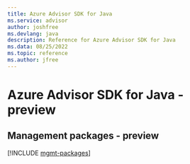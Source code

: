 ```yaml
---
title: Azure Advisor SDK for Java
ms.service: advisor
author: joshfree
ms.devlang: java
description: Reference for Azure Advisor SDK for Java
ms.data: 08/25/2022
ms.topic: reference
ms.author: jfree
---
```

# Azure Advisor SDK for Java - preview

## Management packages - preview
[!INCLUDE [mgmt-packages](advisor-mgmt-index.md)]